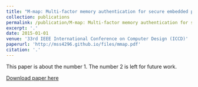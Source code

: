 ```yaml
---
title: "M-map: Multi-factor memory authentication for secure embedded processors"
collection: publications
permalink: /publication/M-map: Multi-factor memory authentication for secure embedded processors
excerpt: '.'
date: 2015-01-01
venue: '33rd IEEE International Conference on Computer Design (ICCD)'
paperurl: 'http://mss4296.github.io/files/mmap.pdf'
citation: '.'
---
```

This paper is about the number 1. The number 2 is left for future work.

[Download paper here](http://mss4296.github.io/files/mmap.pdf)

